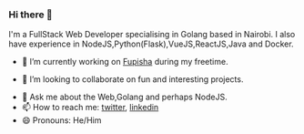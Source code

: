 ### Hi there 👋 
I'm a FullStack Web Developer specialising in Golang based in Nairobi. I also have experience in NodeJS,Python(Flask),VueJS,ReactJS,Java and Docker.
- 🔭 I’m currently working on [Fupisha](https://github.com/nairobi-gophers/fupisha) during my freetime.
<!-- - 🌱 I’m currently learning React-Native. -->
- 👯 I’m looking to collaborate on fun and interesting projects.
<!-- - 🤔 I’m looking for work (remote). -->
- 💬 Ask me about the Web,Golang and perhaps NodeJS.
- 📫 How to reach me: [twitter](https://twitter.com/_mr_Parish), [linkedin](https://www.linkedin.com/in/evansonmwangi/)
- 😄 Pronouns: He/Him

<!--
**basebandit/basebandit** is a ✨ _special_ ✨ repository because its `README.md` (this file) appears on your GitHub profile.

Here are some ideas to get you started:

- 🔭 I’m currently working on ...
- 🌱 I’m currently learning ...
- 👯 I’m looking to collaborate on ...
- 🤔 I’m looking for help with ...
- 💬 Ask me about ...
- 📫 How to reach me: ...
- 😄 Pronouns: ...
- ⚡ Fun fact: ...
-->
